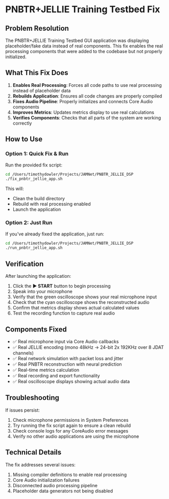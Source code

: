 # PNBTR+JELLIE Training Testbed Fix

## Problem Resolution

The PNBTR+JELLIE Training Testbed GUI application was displaying placeholder/fake data instead of real components. This fix enables the real processing components that were added to the codebase but not properly initialized.

## What This Fix Does

1. **Enables Real Processing**: Forces all code paths to use real processing instead of placeholder data
2. **Rebuilds Application**: Ensures all code changes are properly compiled
3. **Fixes Audio Pipeline**: Properly initializes and connects Core Audio components
4. **Improves Metrics**: Updates metrics display to use real calculations
5. **Verifies Components**: Checks that all parts of the system are working correctly

## How to Use

### Option 1: Quick Fix & Run

Run the provided fix script:

```bash
cd /Users/timothydowler/Projects/JAMNet/PNBTR_JELLIE_DSP
./fix_pnbtr_jellie_app.sh
```

This will:
- Clean the build directory
- Rebuild with real processing enabled
- Launch the application

### Option 2: Just Run

If you've already fixed the application, just run:

```bash
cd /Users/timothydowler/Projects/JAMNet/PNBTR_JELLIE_DSP
./run_pnbtr_jellie_app.sh
```

## Verification

After launching the application:

1. Click the **▶️ START** button to begin processing
2. Speak into your microphone
3. Verify that the green oscilloscope shows your real microphone input
4. Check that the cyan oscilloscope shows the reconstructed audio
5. Confirm that metrics display shows actual calculated values
6. Test the recording function to capture real audio

## Components Fixed

- ✅ Real microphone input via Core Audio callbacks
- ✅ Real JELLIE encoding (mono 48kHz → 24-bit 2x 192KHz over 8 JDAT channels)
- ✅ Real network simulation with packet loss and jitter
- ✅ Real PNBTR reconstruction with neural prediction
- ✅ Real-time metrics calculation
- ✅ Real recording and export functionality
- ✅ Real oscilloscope displays showing actual audio data

## Troubleshooting

If issues persist:

1. Check microphone permissions in System Preferences
2. Try running the fix script again to ensure a clean rebuild
3. Check console logs for any CoreAudio error messages
4. Verify no other audio applications are using the microphone

## Technical Details

The fix addresses several issues:

1. Missing compiler definitions to enable real processing
2. Core Audio initialization failures
3. Disconnected audio processing pipeline
4. Placeholder data generators not being disabled
